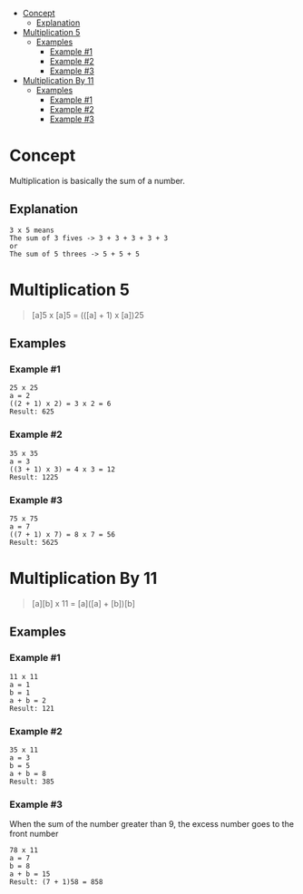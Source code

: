 - [Concept](#concept)
	- [Explanation](#explanation)
- [Multiplication 5](#multiplication-5)
	- [Examples](#examples)
		- [Example #1](#example-1)
		- [Example #2](#example-2)
		- [Example #3](#example-3)
- [Multiplication By 11](#multiplication-by-11)
	- [Examples](#examples-1)
		- [Example #1](#example-1-1)
		- [Example #2](#example-2-1)
		- [Example #3](#example-3-1)

# Concept

Multiplication is basically the sum of a number.

## Explanation
```
3 x 5 means
The sum of 3 fives -> 3 + 3 + 3 + 3 + 3
or
The sum of 5 threes -> 5 + 5 + 5 
```

# Multiplication 5

> [a]5 x [a]5 = (([a] + 1) x [a])25

## Examples

### Example #1
```
25 x 25
a = 2
((2 + 1) x 2) = 3 x 2 = 6
Result: 625
```

### Example #2
```
35 x 35
a = 3
((3 + 1) x 3) = 4 x 3 = 12
Result: 1225
```

### Example #3
```
75 x 75
a = 7
((7 + 1) x 7) = 8 x 7 = 56
Result: 5625
```

# Multiplication By 11

> [a][b] x 11 = [a]([a] + [b])[b]

## Examples
### Example #1
```
11 x 11
a = 1
b = 1
a + b = 2
Result: 121
```
### Example #2
```
35 x 11
a = 3
b = 5
a + b = 8
Result: 385
```

### Example #3
When the sum of the number greater than 9, the excess number goes to the front number

```
78 x 11
a = 7
b = 8
a + b = 15
Result: (7 + 1)58 = 858
```